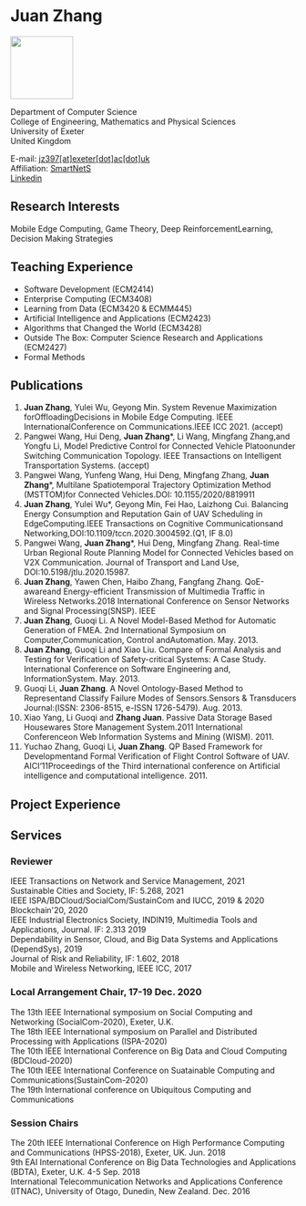 # Juan Zhang

<img src="https://raw.githubusercontent.com/jdaisyzhang/jdaisyzhang.github.io/gh-pages/3.jpg" width="110"> 

Department of Computer Science <br>
College of Engineering, Mathematics and Physical Sciences<br>
University of Exeter<br>
United Kingdom<br>

E-mail: [jz397[at]exeter[dot]ac[dot]uk](jz397@exeter.ac.uk) <br>
Affiliation: [SmartNetS](http://blogs.exeter.ac.uk/snslab/labmembers/)<br>
[Linkedin](https://www.linkedin.com/in/juan-zhang-94957076/)


## Research Interests
Mobile Edge Computing, Game Theory, Deep ReinforcementLearning, Decision Making Strategies <br>

## Teaching Experience
* Software Development (ECM2414) <br>
* Enterprise Computing (ECM3408) <br>
* Learning from Data (ECM3420 \& ECMM445)<br>
* Artificial Intelligence and Applications (ECM2423)<br>
* Algorithms that Changed the World (ECM3428)<br>
* Outside The Box: Computer Science Research and Applications (ECM2427)<br>
* Formal Methods

## Publications
1. **Juan Zhang**, Yulei Wu, Geyong Min. System Revenue Maximization forOffloadingDecisions in Mobile Edge Computing. IEEE InternationalConference on Communications.IEEE ICC 2021. (accept)
2. Pangwei Wang,  Hui Deng, **Juan  Zhang***,  Li Wang,  Mingfang Zhang,and Yongfu Li, Model Predictive Control for Connected Vehicle Platoonunder Switching  Communication  Topology. IEEE Transactions on Intelligent Transportation Systems. (accept)
3. Pangwei Wang, Yunfeng Wang, Hui Deng, Mingfang Zhang, **Juan Zhang***, Multilane Spatiotemporal Trajectory Optimization Method (MSTTOM)for Connected Vehicles.DOI: 10.1155/2020/8819911
8. **Juan Zhang**, Yulei Wu*, Geyong Min, Fei Hao, Laizhong Cui.  Balancing Energy Consumption and Reputation Gain of UAV Scheduling in  EdgeComputing.IEEE  Transactions  on  Cognitive  Communicationsand Networking,DOI:10.1109/tccn.2020.3004592.(Q1, IF 8.0)
7. Pangwei  Wang,  **Juan  Zhang***, Hui  Deng,  Mingfang  Zhang. Real-time Urban Regional Route Planning Model for Connected Vehicles based on V2X Communication. Journal of Transport and Land  Use,  DOI:10.5198/jtlu.2020.15987.
7. **Juan Zhang**, Yawen Chen, Haibo Zhang, Fangfang Zhang. QoE-awareand Energy-efficient Transmission of Multimedia Traffic in Wireless Networks.2018 International Conference on Sensor Networks and Signal Processing(SNSP). IEEE
8. **Juan  Zhang**, Guoqi  Li. A Novel Model-Based Method for Automatic Generation of FMEA. 2nd International Symposium on Computer,Communication, Control andAutomation. May.  2013.
9. **Juan  Zhang**,  Guoqi Li and Xiao Liu. Compare of Formal  Analysis and Testing for Verification of Safety-critical Systems: A Case  Study. International Conference on Software Engineering and, InformationSystem. May. 2013.
10. Guoqi Li, **Juan Zhang**. A Novel Ontology-Based Method to Representand Classify Failure Modes of Sensors.Sensors & Transducers Journal:(ISSN: 2306-8515, e-ISSN 1726-5479). Aug.  2013.
11. Xiao  Yang, Li Guoqi and **Zhang Juan**. Passive Data Storage Based Housewares Store Management System.2011 International Conferenceon Web Information Systems and Mining (WISM). 2011.
12. Yuchao Zhang, Guoqi Li, **Juan Zhang**. QP Based Framework for Developmentand  Formal Verification of Flight Control Software of UAV. AICI‘11Proceedings of the Third international conference on Artificial intelligence and computational intelligence. 2011.

## Project Experience

## Services
### Reviewer

IEEE Transactions on Network and Service Management, 2021 <br>
Sustainable Cities and Society, IF: 5.268, 2021 <br>
IEEE ISPA/BDCloud/SocialCom/SustainCom and IUCC, 2019  \&  2020<br>
Blockchain'20, 2020 <br>
IEEE Industrial Electronics Society, INDIN19, Multimedia Tools and Applications, Journal. IF: 2.313 2019 <br>
Dependability in Sensor, Cloud, and Big Data Systems and Applications (DependSys), 2019 <br>
Journal of Risk and Reliability, IF: 1.602, 2018 <br>
Mobile and Wireless Networking, IEEE ICC, 2017 <br>


### Local Arrangement Chair, 17-19 Dec. 2020

 The 13th IEEE International symposium on Social Computing and Networking (SocialCom-2020), Exeter, U.K. <br>
 The 18th IEEE International symposium on Parallel and Distributed Processing with Applications (ISPA-2020)<br>
 The 10th IEEE International Conference on Big Data and Cloud Computing (BDCloud-2020)<br>
 The 10th IEEE International Conference on Suatainable Computing and Communications(SustainCom-2020)<br>
 The 19th International conference on Ubiquitous Computing and Communications<br>



### Session Chairs

The 20th IEEE International Conference on High Performance Computing and Communications (HPSS-2018), Exeter, UK. Jun. 2018 <br>
9th EAI International Conference  on Big Data Technologies and Applications (BDTA), Exeter, U.K. 4-5 Sep. 2018<br>
International Telecommunication Networks and Applications Conference (ITNAC), University of Otago, Dunedin, New Zealand. Dec. 2016<br>
